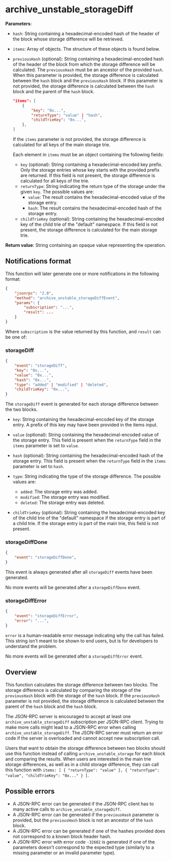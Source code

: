 # archive_unstable_storageDiff

**Parameters**:

- `hash`: String containing a hexadecimal-encoded hash of the header of the block whose storage difference will be retrieved.

- `items`: Array of objects. The structure of these objects is found below.

- `previousHash` (optional): String containing a hexadecimal-encoded hash of the header of the block from which the storage difference will be calculated. The `previousHash` must be an ancestor of the provided `hash`.  When this parameter is provided, the storage difference is calculated between the `hash` block and the `previousHash` block. If this parameter is not provided, the storage difference is calculated between the `hash` block and the parent of the `hash` block.

    ```json
    "items": [
        {
            "key": "0x...",
            "returnType": "value" | "hash",
            "childTrieKey": "0x...",
        },
    ]
    ```

  If the `items` parameter is not provided, the storage difference is calculated for all keys of the main storage trie.

  Each element in `items` must be an object containing the following fields:

  - `key` (optional): String containing a hexadecimal-encoded key prefix. Only the storage entries whose key starts with the provided prefix are returned. If this field is not present, the storage difference is calculated for all keys of the trie.
  - `returnType`: String indicating the return type of the storage under the given `key`. The possible values are:
    - `value`: The result contains the hexadecimal-encoded value of the storage entry.
    - `hash`: The result contains the hexadecimal-encoded hash of the storage entry.
  - `childTrieKey` (optional): String containing the hexadecimal-encoded key of the child trie of the "default" namespace. If this field is not present, the storage difference is calculated for the main storage trie.

**Return value**: String containing an opaque value representing the operation.

## Notifications format

This function will later generate one or more notifications in the following format:

```json
{
    "jsonrpc": "2.0",
    "method": "archive_unstable_storageDiffEvent",
    "params": {
        "subscription": "...",
        "result": ...
    }
}
```

Where `subscription` is the value returned by this function, and `result` can be one of:

### storageDiff

```json
{
    "event": "storageDiff",
    "key": "0x...",
    "value": "0x...",
    "hash": "0x...",
    "type": "added" | "modified" | "deleted",
    "childTrieKey": "0x...",
}
```

The `storageDiff` event is generated for each storage difference between the two blocks.

- `key`: String containing the hexadecimal-encoded key of the storage entry. A prefix of this key may have been provided in the items input.

- `value` (optional): String containing the hexadecimal-encoded value of the storage entry. This field is present when the `returnType` field in the `items` parameter is set to `value`.

- `hash` (optional): String containing the hexadecimal-encoded hash of the storage entry. This field is present when the `returnType` field in the `items` parameter is set to `hash`.

- `type`: String indicating the type of the storage difference. The possible values are:
  - `added`: The storage entry was added.
  - `modified`: The storage entry was modified.
  - `deleted`: The storage entry was deleted.

- `childTrieKey` (optional): String containing the hexadecimal-encoded key of the child trie of the "default" namespace if the storage entry is part of a child trie. If the storage entry is part of the main trie, this field is not present.

### storageDiffDone

```json
{
    "event": "storageDiffDone",
}
```

This event is always generated after all `storageDiff` events have been generated.

No more events will be generated after a `storageDiffDone` event.

### storageDiffError

```json
{
    "event": "storageDiffError",
    "error": "...",
}
```

`error` is a human-readable error message indicating why the call has failed. This string isn't meant to be shown to end users, but is for developers to understand the problem.

No more events will be generated after a `storageDiffError` event.

## Overview

This function calculates the storage difference between two blocks. The storage difference is calculated by comparing the storage of the `previousHash` block with the storage of the `hash` block. If the `previousHash` parameter is not provided, the storage difference is calculated between the parent of the `hash` block and the `hash` block.

The JSON-RPC server is encouraged to accept at least one `archive_unstable_storageDiff` subscription per JSON-RPC client. Trying to make more calls might lead to a JSON-RPC error when calling `archive_unstable_storageDiff`. The JSON-RPC server must return an error code if the server is overloaded and cannot accept new subscription call.

Users that want to obtain the storage difference between two blocks should use this function instead of calling `archive_unstable_storage` for each block and comparing the results.
When users are interested in the main trie storage differences, as well as in a child storage difference, they can call this function with `items: [ { "returnType": "value" }, { "returnType": "value", "childTrieKey": "0x..." } ]`.

## Possible errors

- A JSON-RPC error can be generated if the JSON-RPC client has to many active calls to `archive_unstable_storageDiff`.
- A JSON-RPC error can be generated if the `previousHash` parameter is provided, but the `previousHash` block is not an ancestor of the `hash` block.
- A JSON-RPC error can be generated if one of the hashes provided does not correspond to a known block header hash.
- A JSON-RPC error with error code `-32602` is generated if one of the parameters doesn't correspond to the expected type (similarly to a missing parameter or an invalid parameter type).
